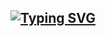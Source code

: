 ## [![Typing SVG](https://readme-typing-svg.demolab.com?font=Fira+Code&pause=1000&color=F7E768&width=435&lines=Hi+there%2C+dldb-chamchi's+github+page)](https://git.io/typing-svg)

<!--
**dldb-chamchi/dldb-chamchi** is a ✨ _special_ ✨ repository because its `README.md` (this file) appears on your GitHub profile.

Here are some ideas to get you started:

- 🔭 I’m currently working on ...
- 🌱 I’m currently learning ...
- 👯 I’m looking to collaborate on ...
- 🤔 I’m looking for help with ...
- 💬 Ask me about ...
- 📫 How to reach me: ...
- 😄 Pronouns: ...
- ⚡ Fun fact: ...
-->

